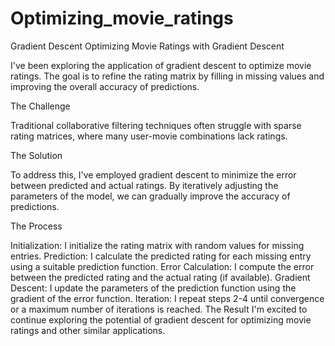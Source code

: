 # Optimizing_movie_ratings
Gradient Descent
Optimizing Movie Ratings with Gradient Descent

I've been exploring the application of gradient descent to optimize movie ratings. The goal is to refine the rating matrix by filling in missing values and improving the overall accuracy of predictions.

The Challenge

Traditional collaborative filtering techniques often struggle with sparse rating matrices, where many user-movie combinations lack ratings.

The Solution

To address this, I've employed gradient descent to minimize the error between predicted and actual ratings. By iteratively adjusting the parameters of the model, we can gradually improve the accuracy of predictions.

The Process

Initialization: I initialize the rating matrix with random values for missing entries.
Prediction: I calculate the predicted rating for each missing entry using a suitable prediction function.
Error Calculation: I compute the error between the predicted rating and the actual rating (if available).
Gradient Descent: I update the parameters of the prediction function using the gradient of the error function.
Iteration: I repeat steps 2-4 until convergence or a maximum number of iterations is reached.
The Result
I'm excited to continue exploring the potential of gradient descent for optimizing movie ratings and other similar applications.






